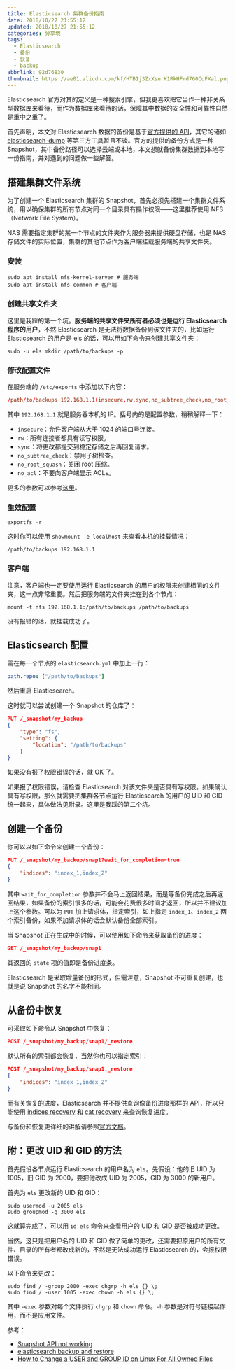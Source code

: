 ```yaml
---
title: Elasticsearch 集群备份指南
date: 2018/10/27 21:55:12
updated: 2018/10/27 21:55:12
categories: 分享境
tags:
  - Elasticsearch
  - 备份
  - 恢复
  - backup
abbrlink: 92d76830
thumbnail: https://ae01.alicdn.com/kf/HTB1j3ZxXsnrK1RkHFrd760CoFXal.png
---
```


Elasticsearch 官方对其的定义是一种搜索引擎，但我更喜欢把它当作一种非关系型数据库来看待，而作为数据库来看待的话，保障其中数据的安全性和可靠性自然是重中之重了。

首先声明，本文对 Elasticsearch 数据的备份是基于[官方提供的 API](https://www.elastic.co/guide/en/elasticsearch/reference/current/modules-snapshots.html)，其它的诸如 [elasticsearch-dump](https://github.com/taskrabbit/elasticsearch-dump) 等第三方工具暂且不谈。官方的提供的备份方式是一种 Snapshot，其中备份路径可以选择云端或本地，本文想就备份集群数据到本地写一份指南，并对遇到的问题做一些解答。 

<!-- more -->

## 搭建集群文件系统

为了创建一个 Elasticsearch 集群的 Snapshot，首先必须先搭建一个集群文件系统，用以确保集群的所有节点对同一个目录具有操作权限——这里推荐使用 NFS（Network File System）。

NAS 需要指定集群的某一个节点的文件夹作为服务器来提供硬盘存储，也是 NAS 存储文件的实际位置，集群的其他节点作为客户端挂载服务端的共享文件夹。

### 安装

```shell
sudo apt install nfs-kernel-server # 服务端
sudo apt install nfs-common # 客户端
```

### 创建共享文件夹

这里是我踩的第一个坑。**服务端的共享文件夹所有者必须也是运行 Elasticsearch 程序的用户**，不然 Elasticsearch 是无法将数据备份到该文件夹的，比如运行 Elasticsearch 的用户是 els 的话，可以用如下命令来创建共享文件夹：

```shell
sudo -u els mkdir /path/to/backups -p
```

### 修改配置文件

在服务端的 `/etc/exports` 中添加以下内容：

```conf
/path/to/backups 192.168.1.1(insecure,rw,sync,no_subtree_check,no_root_squash,no_acl)
```

其中 `192.168.1.1` 就是服务器本机的 IP。括号内的是配置参数，稍稍解释一下：

- `insecure`：允许客户端从大于 1024 的端口号连接。
- `rw`：所有连接者都具有读写权限。
- `sync`：将更改都提交到稳定存储之后再回复请求。
- `no_subtree_check`：禁用子树检查。
- `no_root_squash`：关闭 root 压缩。
- `no_acl`：不要向客户端显示 ACLs。

更多的参数可以参考[这里](https://linux.die.net/man/5/exports)。

### 生效配置

```shell
exportfs -r
```

这时你可以使用 `showmount -e localhost` 来查看本机的挂载情况：

```shell
/path/to/backups 192.168.1.1
```

### 客户端

注意，客户端也一定要使用运行 Elasticsearch 的用户的权限来创建相同的文件夹，这一点非常重要。然后把服务端的文件夹挂在到各个节点：

```shell
mount -t nfs 192.168.1.1:/path/to/backups /path/to/backups
```

没有报错的话，就挂载成功了。

## Elasticsearch 配置

需在每一个节点的 `elasticsearch.yml` 中加上一行：

```yaml
path.repo: ["/path/to/backups"]
```

然后重启 Elasticsearch。

这时就可以尝试创建一个 Snapshot 的仓库了：

```json
PUT /_snapshot/my_backup
{
    "type": "fs",
    "setting": {
        "location": "/path/to/backups"
    }
}
```

如果没有报了权限错误的话，就 OK 了。

如果报了权限错误，请检查 Elasticsearch 对该文件夹是否具有写权限。如果确认具有写权限，那么就需要把集群各节点运行 Elasticsearch 的用户的 UID 和 GID 统一起来，具体做法见附录。这里是我踩的第二个坑。

## 创建一个备份

你可以以如下命令来创建一个备份：

```json
PUT /_snapshot/my_backup/snap1?wait_for_completion=true
{
	"indices": "index_1,index_2"
}
```

其中 `wait_for_completion` 参数并不会马上返回结果，而是等备份完成之后再返回结果，如果备份的索引很多的话，可能会花费很多时间才返回，所以并不建议加上这个参数。可以为 `PUT` 加上请求体，指定索引，如上指定 `index_1`、`index_2` 两个索引备份，如果不加请求体的话会默认备份全部索引。

当 Snapshot 正在生成中的时候，可以使用如下命令来获取备份的进度：

```json
GET /_snapshot/my_backup/snap1
```

其返回的 `state` 项的值即是备份进度条。

Elasticsearch 是采取增量备份的形式，但需注意，Snapshot 不可重复创建，也就是说 Snapshot 的名字不能相同。

## 从备份中恢复

可采取如下命令从 Snapshot 中恢复：

```json
POST /_snapshot/my_backup/snap1/_restore
```

默认所有的索引都会恢复，当然你也可以指定索引：

```json
POST /_snapshot/my_backup/snap1._restore
{
    "indices": "index_1,index_2"
}
```

而有关恢复的进度，Elasticsearch 并不提供查询像备份进度那样的 API，所以只能使用 [indices recovery](https://www.elastic.co/guide/en/elasticsearch/reference/current/indices-recovery.html) 和 [cat recovery](https://www.elastic.co/guide/en/elasticsearch/reference/current/cat-recovery.html) 来查询恢复进度。

与备份和恢复更详细的讲解请参照[官方文档](https://www.elastic.co/guide/en/elasticsearch/reference/current/modules-snapshots.html)。

## 附：更改 UID 和 GID 的方法

首先假设各节点运行 Elasticsearch 的用户名为 `els`。先假设：他的旧 UID 为 1005，旧 GID 为 2000，要把他改成 UID 为 2005，GID 为 3000 的新用户。

首先为 `els` 更改新的 UID 和 GID：

```shell
sudo usermod -u 2005 els
sudo groupmod -g 3000 els
```

这就算完成了，可以用 `id els` 命令来查看用户的 UID 和 GID 是否被成功更改。

当然，这只是把用户名的 UID 和 GID 做了简单的更改，还需要把原用户的所有文件、目录的所有者都改成新的，不然是无法成功运行 Elasticsearch 的，会报权限错误。

以下命令来更改：

```shell
sudo find / -group 2000 -exec chgrp -h els {} \;
sudo find / -user 1005 -exec chown -h els {} \;
```

其中 `-exec` 参数对每个文件执行 `chgrp` 和 `chown` 命令。`-h` 参数是对符号链接起作用，而不是应用文件。

参考：

- [Snapshot API not working](https://stackoverflow.com/questions/44955219/snapshot-api-not-working)
- [elasticsearch backup and restore](http://smallasa.com/2017/03/09/elasticsearch-backup-and-restore/)
- [How to Change a USER and GROUP ID on Linux For All Owned Files](https://www.cyberciti.biz/faq/linux-change-user-group-uid-gid-for-all-owned-files/)
